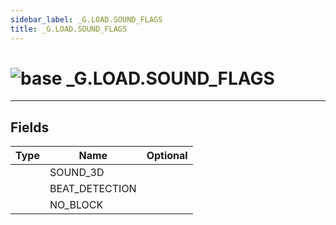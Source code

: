 ```yaml
---
sidebar_label: _G.LOAD.SOUND_FLAGS
title: _G.LOAD.SOUND_FLAGS
---
```


# <img src='/img/wiki/base.png' alt='base' classname='env-tag' /> _G.LOAD.SOUND_FLAGS


-----------------
## Fields

| Type   | Name | Optional |
| ------ | ---- | -------: |
|  | SOUND_3D |   |
|  | BEAT_DETECTION |   |
|  | NO_BLOCK |   |

